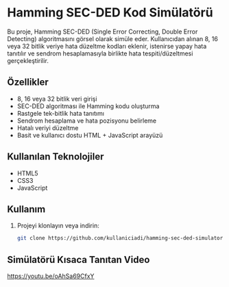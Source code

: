 # Hamming SEC-DED Kod Simülatörü

Bu proje, Hamming SEC-DED (Single Error Correcting, Double Error Detecting) algoritmasını görsel olarak simüle eder. Kullanıcıdan alınan 8, 16 veya 32 bitlik veriye hata düzeltme kodları eklenir, istenirse yapay hata tanıtılır ve sendrom hesaplamasıyla birlikte hata tespiti/düzeltmesi gerçekleştirilir.

## Özellikler
- 8, 16 veya 32 bitlik veri girişi
- SEC-DED algoritması ile Hamming kodu oluşturma
- Rastgele tek-bitlik hata tanıtımı
- Sendrom hesaplama ve hata pozisyonu belirleme
- Hatalı veriyi düzeltme
- Basit ve kullanıcı dostu HTML + JavaScript arayüzü

## Kullanılan Teknolojiler
- HTML5
- CSS3 
- JavaScript 

## Kullanım
1. Projeyi klonlayın veya indirin:
   ```bash
   git clone https://github.com/kullaniciadi/hamming-sec-ded-simulator.git
    ```
## Simülatörü Kısaca Tanıtan Video

https://youtu.be/oAhSa69CfxY


